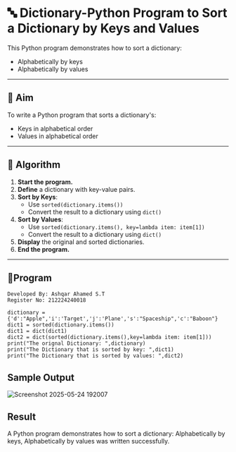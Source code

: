 # 🔤 Dictionary-Python Program to Sort a Dictionary by Keys and Values

This Python program demonstrates how to sort a dictionary:
- Alphabetically by keys
- Alphabetically by values

---

## 🎯 Aim

To write a Python program that sorts a dictionary's:
- Keys in alphabetical order
- Values in alphabetical order

---

## 🧠 Algorithm

1. **Start the program.**
2. **Define** a dictionary with key-value pairs.
3. **Sort by Keys**:
   - Use `sorted(dictionary.items())`
   - Convert the result to a dictionary using `dict()`
4. **Sort by Values**:
   - Use `sorted(dictionary.items(), key=lambda item: item[1])`
   - Convert the result to a dictionary using `dict()`
5. **Display** the original and sorted dictionaries.
6. **End the program.**

---

## 🧪Program
```
Developed By: Ashqar Ahamed S.T
Register No: 212224240018
```
```
dictionary = {'d':"Apple",'i':'Target','j':'Plane','s':"Spaceship",'c':"Baboon"}
dict1 = sorted(dictionary.items())
dict1 = dict(dict1)
dict2 = dict(sorted(dictionary.items(),key=lambda item: item[1]))
print("The orignal Dictionary: ",dictionary)
print("The Dictionary that is sorted by key: ",dict1)
print("The Dictionary that is sorted by values: ",dict2)
```
## Sample Output

![Screenshot 2025-05-24 192007](https://github.com/user-attachments/assets/7de45601-2dbc-405a-b0d9-3366a1cdccfb)

## Result
A Python program demonstrates how to sort a dictionary: Alphabetically by keys, Alphabetically by values was written successfully.
  

